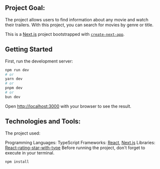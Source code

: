 ## Project Goal:
The project allows users to find information about any movie and watch their trailers.
With this project, you can search for movies by genre or title.

This is a [Next.js](https://nextjs.org) project bootstrapped with [`create-next-app`](https://nextjs.org/docs/app/api-reference/cli/create-next-app).

## Getting Started

First, run the development server:

```bash
npm run dev
# or
yarn dev
# or
pnpm dev
# or
bun dev
```

Open [http://localhost:3000](http://localhost:3000) with your browser to see the result.

## Technologies and Tools:
The project used:

Programming Languages: TypeScript
Frameworks: [React](https://legacy.reactjs.org/), [Next.js](https://nextjs.org/)
Libraries: [React-rating-star-with-type](https://github.com/ziaulhoque24/react-rating-star-with-type)
Before running the project, don't forget to execute in your terminal.
```bash
npm install
```


 

